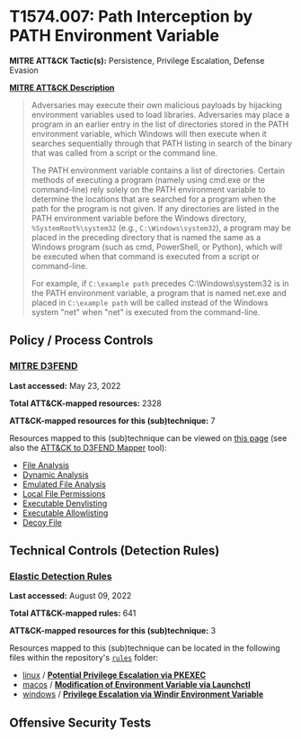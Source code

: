# T1574.007: Path Interception by PATH Environment Variable
**MITRE ATT&CK Tactic(s):** Persistence, Privilege Escalation, Defense Evasion

**[MITRE ATT&CK Description](https://attack.mitre.org/techniques/T1574/007)**
<blockquote>Adversaries may execute their own malicious payloads by hijacking environment variables used to load libraries. Adversaries may place a program in an earlier entry in the list of directories stored in the PATH environment variable, which Windows will then execute when it searches sequentially through that PATH listing in search of the binary that was called from a script or the command line.

The PATH environment variable contains a list of directories. Certain methods of executing a program (namely using cmd.exe or the command-line) rely solely on the PATH environment variable to determine the locations that are searched for a program when the path for the program is not given. If any directories are listed in the PATH environment variable before the Windows directory, <code>%SystemRoot%\system32</code> (e.g., <code>C:\Windows\system32</code>), a program may be placed in the preceding directory that is named the same as a Windows program (such as cmd, PowerShell, or Python), which will be executed when that command is executed from a script or command-line.

For example, if <code>C:\example path</code> precedes </code>C:\Windows\system32</code> is in the PATH environment variable, a program that is named net.exe and placed in <code>C:\example path</code> will be called instead of the Windows system "net" when "net" is executed from the command-line.</blockquote>

## Policy / Process Controls
### [MITRE D3FEND](https://d3fend.mitre.org/)
**Last accessed:** May 23, 2022

**Total ATT&CK-mapped resources:** 2328

**ATT&CK-mapped resources for this (sub)technique:** 7

Resources mapped to this (sub)technique can be viewed on [this page](https://d3fend.mitre.org/) (see also the [ATT&CK to D3FEND Mapper](https://d3fend.mitre.org/tools/attack-mapper) tool):

* [File Analysis](https://d3fend.mitre.org/technique/d3f:FileAnalysis)
* [Dynamic Analysis](https://d3fend.mitre.org/technique/d3f:DynamicAnalysis)
* [Emulated File Analysis](https://d3fend.mitre.org/technique/d3f:EmulatedFileAnalysis)
* [Local File Permissions](https://d3fend.mitre.org/technique/d3f:LocalFilePermissions)
* [Executable Denylisting](https://d3fend.mitre.org/technique/d3f:ExecutableDenylisting)
* [Executable Allowlisting](https://d3fend.mitre.org/technique/d3f:ExecutableAllowlisting)
* [Decoy File](https://d3fend.mitre.org/technique/d3f:DecoyFile)

## Technical Controls (Detection Rules)
### [Elastic Detection Rules](https://github.com/elastic/detection-rules)
**Last accessed:** August 09, 2022

**Total ATT&CK-mapped rules:** 641

**ATT&CK-mapped resources for this (sub)technique:** 3

Resources mapped to this (sub)technique can be located in the following files within the repository's <code>[rules](https://github.com/elastic/detection-rules/tree/main/rules)</code> folder:

* [linux](https://github.com/elastic/detection-rules/tree/main/rules/linux/) / **[Potential Privilege Escalation via PKEXEC](https://github.com/elastic/detection-rules/blob/main/rules/linux/privilege_escalation_pkexec_envar_hijack.toml)**
* [macos](https://github.com/elastic/detection-rules/tree/main/rules/macos/) / **[Modification of Environment Variable via Launchctl](https://github.com/elastic/detection-rules/blob/main/rules/macos/defense_evasion_modify_environment_launchctl.toml)**
* [windows](https://github.com/elastic/detection-rules/tree/main/rules/windows/) / **[Privilege Escalation via Windir Environment Variable](https://github.com/elastic/detection-rules/blob/main/rules/windows/privilege_escalation_rogue_windir_environment_var.toml)**


## Offensive Security Tests
